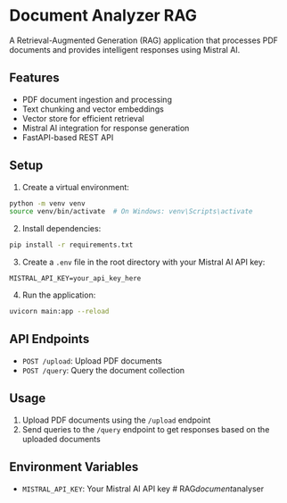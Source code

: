 # Document Analyzer RAG

A Retrieval-Augmented Generation (RAG) application that processes PDF documents and provides intelligent responses using Mistral AI.

## Features

- PDF document ingestion and processing
- Text chunking and vector embeddings
- Vector store for efficient retrieval
- Mistral AI integration for response generation
- FastAPI-based REST API

## Setup

1. Create a virtual environment:
```bash
python -m venv venv
source venv/bin/activate  # On Windows: venv\Scripts\activate
```

2. Install dependencies:
```bash
pip install -r requirements.txt
```

3. Create a `.env` file in the root directory with your Mistral AI API key:
```
MISTRAL_API_KEY=your_api_key_here
```

4. Run the application:
```bash
uvicorn main:app --reload
```

## API Endpoints

- `POST /upload`: Upload PDF documents
- `POST /query`: Query the document collection

## Usage

1. Upload PDF documents using the `/upload` endpoint
2. Send queries to the `/query` endpoint to get responses based on the uploaded documents

## Environment Variables

- `MISTRAL_API_KEY`: Your Mistral AI API key #   R A G _ d o c u m e n t _ a n a l y s e r 
 
 
